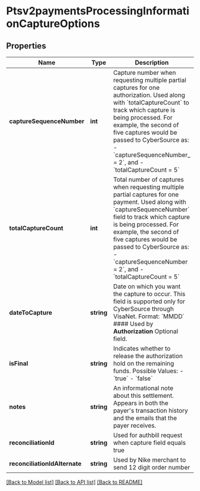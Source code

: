 # Ptsv2paymentsProcessingInformationCaptureOptions

## Properties
Name | Type | Description | Notes
------------ | ------------- | ------------- | -------------
**captureSequenceNumber** | **int** | Capture number when requesting multiple partial captures for one authorization. Used along with &#x60;totalCaptureCount&#x60; to track which capture is being processed.  For example, the second of five captures would be passed to CyberSource as:   - &#x60;captureSequenceNumber_ &#x3D; 2&#x60;, and   - &#x60;totalCaptureCount &#x3D; 5&#x60; | [optional] 
**totalCaptureCount** | **int** | Total number of captures when requesting multiple partial captures for one payment. Used along with &#x60;captureSequenceNumber&#x60; field to track which capture is being processed.  For example, the second of five captures would be passed to CyberSource as:   - &#x60;captureSequenceNumber &#x3D; 2&#x60;, and   - &#x60;totalCaptureCount &#x3D; 5&#x60; | [optional] 
**dateToCapture** | **string** | Date on which you want the capture to occur. This field is supported only for CyberSource through VisaNet. Format: &#x60;MMDD&#x60;  #### Used by **Authorization** Optional field. | [optional] 
**isFinal** | **string** | Indicates whether to release the authorization hold on the remaining funds.   Possible Values: - &#x60;true&#x60; - &#x60;false&#x60; | [optional] 
**notes** | **string** | An informational note about this settlement. Appears in both the payer&#39;s transaction history and the emails that the payer receives. | [optional] 
**reconciliationId** | **string** | Used for authbill request when capture field equals true | [optional] 
**reconciliationIdAlternate** | **string** | Used by Nike merchant to send 12 digit order number | [optional] 

[[Back to Model list]](../README.md#documentation-for-models) [[Back to API list]](../README.md#documentation-for-api-endpoints) [[Back to README]](../README.md)


